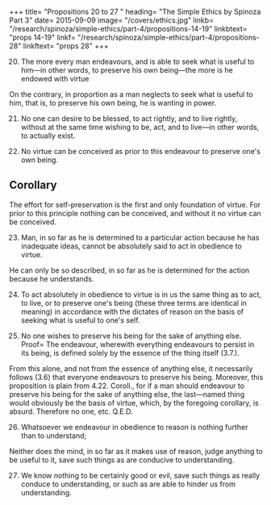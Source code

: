 +++
title=  "Propositions 20 to 27 "
heading=  "The Simple Ethics by Spinoza Part 3"
date=  2015-09-09
image=  "/covers/ethics.jpg"
linkb=  "/research/spinoza/simple-ethics/part-4/propositions-14-19"
linkbtext=  "props 14-19"
linkf=  "/research/spinoza/simple-ethics/part-4/propositions-28"
linkftext=  "props 28"
+++


20. The more every man endeavours, and is able to seek what is useful to him—in other words, to preserve his own being—the more is he endowed with virtue

On the contrary, in proportion as a man neglects to seek what is useful to him, that is, to preserve his own being, he is wanting in power.

<!-- Proof=  Virtue is human power, which is defined solely by man's essence (4. Def. 8), that is, which is defined solely by the endeavour made by man to persist in his own being.
Wherefore, the more a man endeavours, and is able to preserve his own being, the more is he endowed with virtue, and, consequently (3.4. and 6.), in so far as a man neglects to preserve his own being, he is wanting in power. Q.E.D.
Note=  No one, therefore, neglects seeking his own good, or preserving his own being, unless he be overcome by causes external and foreign to his nature.
No one, I say, from the necessity of his own nature, or otherwise than under compulsion from external causes, shrinks from food, or kills himself= 
which latter may be done in a variety of ways.
A man, for instance, kills himself under the compulsion of another man, who twists round his right hand, wherewith he happened to have taken up a sword, and forces him to turn the blade against his own heart; or, again, he may be compelled, like Seneca, by a tyrant's command, to open his own veins—that is, to escape a greater evil by incurring, a lesser; or, lastly, latent external causes may so disorder his imagination, and so affect his body, that it may assume a nature contrary to its former one, and whereof the idea cannot exist in the mind (3.10.)
But that a man, from the necessity of his own nature, should endeavour to become non—existent, is as impossible as that something should be made out of nothing, as everyone will see for himself, after a little reflection.
 -->

21. No one can desire to be blessed, to act rightly, and to live rightly, without at the same time wishing to be, act, and to live—in other words, to actually exist. 

<!-- Proof=  The proof of this proposition, or rather the proposition itself, is self-evident, and is also plain from the definition of desire.
For the desire of living, acting, etc., blessedly or rightly, is (Def. of the Emotions, 1) the essence of man—that is (3.8.), the endeavour made by everyone to preserve his own being.
Therefore, no one can desire, &c. Q.E.D. -->


22. No virtue can be conceived as prior to this endeavour to preserve one's own being. 

<!-- Proof=  The effort for self-preservation is the essence of a thing (3.7.).
Therefore, if any virtue could be conceived as prior thereto, the essence of a thing would have to be conceived as prior to itself, which is obviously absurd.
Therefore no virtue, &c. Q.E.D.
 -->

## Corollary

The effort for self-preservation is the first and only foundation of virtue.
For prior to this principle nothing can be conceived, and without it no virtue can be conceived.


23. Man, in so far as he is determined to a particular action because he has inadequate ideas, cannot be absolutely said to act in obedience to virtue.

He can only be so described, in so far as he is determined for the action because he understands.

<!-- Proof=  In so far as a man is determined to an action through having inadequate ideas, he is passive (3.1.), that is (3. Deff. 1., and 3), he does something, which cannot be perceived solely through his essence, that is (by 4 Def. 8), which does not follow from his virtue.
But, in so far as he is determined for an action because he understands, he is active;
that is, he does something, which is perceived through his essence alone, or which adequately follows from his virtue. Q.E.D.
 -->

24. To act absolutely in obedience to virtue is in us the same thing as to act, to live, or to preserve one's being (these three terms are identical in meaning) in accordance with the dictates of reason on the basis of seeking what is useful to one's self. 

<!-- Proof=  To act absolutely in obedience to virtue is nothing else but to act according to the laws of one's own nature.
But we only act, in so far as we understand (3.3.).
Therefore to act in obedience to virtue is in us nothing else but to act, to live, or to preserve one's being in obedience to reason, and that on the basis of seeking what is useful for us (4.22. Coroll.). Q.E.D.
 -->

25. No one wishes to preserve his being for the sake of anything else. Proof=  The endeavour, wherewith everything endeavours to persist in its being, is defined solely by the essence of the thing itself (3.7.).

From this alone, and not from the essence of anything else, it necessarily follows (3.6) that everyone endeavours to preserve his being.
Moreover, this proposition is plain from 4.22. Coroll., for if a man should endeavour to preserve his being for the sake of anything else, the last—named thing would obviously be the basis of virtue, which, by the foregoing corollary, is absurd. Therefore no one, etc. Q.E.D.
  

26. Whatsoever we endeavour in obedience to reason is nothing further than to understand;

Neither does the mind, in so far as it makes use of reason, judge anything to be useful to it, save such things as are conducive to understanding. 

<!-- Proof=  The effort for self-preservation is nothing else but the essence of the thing in question (3.7.), which, in so far as it exists such as it is, is conceived to have force for continuing in existence (3.6.) and doing such things as necessarily follow from its given nature (see the Def. of Appetite, 3.9. note).
But the essence of reason is nought else but our mind, in so far as it clearly and distinctly understands (see the definition in 2.40. note. 2).
Therefore (2.40.) whatsoever we endeavour in obedience to reason is nothing else but to understand.
Again, since this effort of the mind wherewith the mind endeavours, in so far as it reasons, to preserve its own being is nothing else but understanding;
this effort at understanding is (4.22. Coroll.) the first and single basis of virtue, nor shall we endeavour to understand things for the sake of any ulterior object (4.25.)
On the other hand, the mind, in so far as it reasons, will not be able to conceive any good for itself, save such things as are conducive to understanding.
 -->  

27. We know nothing to be certainly good or evil, save such things as really conduce to understanding, or such as are able to hinder us from understanding. 

<!-- Proof=  The mind, in so far as it reasons, desires nothing beyond understanding, and judges nothing to be useful to itself, save such things as conduce to understanding (by the foregoing Prop.).
But the mind (2.41, 43. and note) cannot possess certainty concerning anything, except in so far as it has adequate ideas, or (what by 2.40. note, is the same thing) in so far as it reasons.
Therefore we know nothing to be good or evil save such things as really conduce, &c. Q.E.D.
 -->


